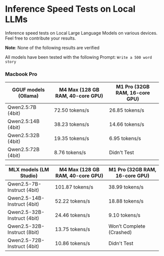 # Inference Speed Tests on Local LLMs

Inference speed tests on Local Large Language Models on various devices. Feel free to contribute your results.

**Note**: None of the following results are verified

All models have been tested with the following Prompt: `Write a 500 word story`

### Macbook Pro

| GGUF models (Ollama) | M4 Max (128 GB RAM, 40-core GPU) | M1 Pro (32GB RAM, 16-core GPU) |
| -------------------- | -------------------------------- | ------------------------------ |
| Qwen2.5:7B (4bit)    | 72.50 tokens/s                   | 26.85 tokens/s                 |
| Qwen2.5:14B (4bit)   | 38.23 tokens/s                   | 14.66 tokens/s                 |
| Qwen2.5:32B (4bit)   | 19.35 tokens/s                   | 6.95 tokens/s                  |
| Qwen2.5:72B (4bit)   | 8.76 tokens/s                    | Didn't Test                    |

| MLX models (LM Studio)      | M4 Max (128 GB RAM, 40-core GPU) | M1 Pro (32GB RAM, 16-core GPU) |
| --------------------------- | -------------------------------- | ------------------------------ |
| Qwen2.5-7B-Instruct (4bit)  | 101.87 tokens/s                  | 38.99 tokens/s                 |
| Qwen2.5-14B-Instruct (4bit) | 52.22 tokens/s                   | 18.88 tokens/s                 |
| Qwen2.5-32B-Instruct (4bit) | 24.46 tokens/s                   | 9.10 tokens/s                  |
| Qwen2.5-32B-Instruct (8bit) | 13.75 tokens/s                   | Won’t Complete (Crashed)       |
| Qwen2.5-72B-Instruct (4bit) | 10.86 tokens/s                   | Didn't Test                    |
